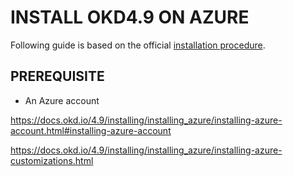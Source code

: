 # INSTALL OKD4.9 ON AZURE

Following guide is based on the official [installation procedure](https://docs.okd.io/4.9/installing/installing_azure/preparing-to-install-on-azure.html).

## PREREQUISITE
- An Azure account


https://docs.okd.io/4.9/installing/installing_azure/installing-azure-account.html#installing-azure-account

https://docs.okd.io/4.9/installing/installing_azure/installing-azure-customizations.html